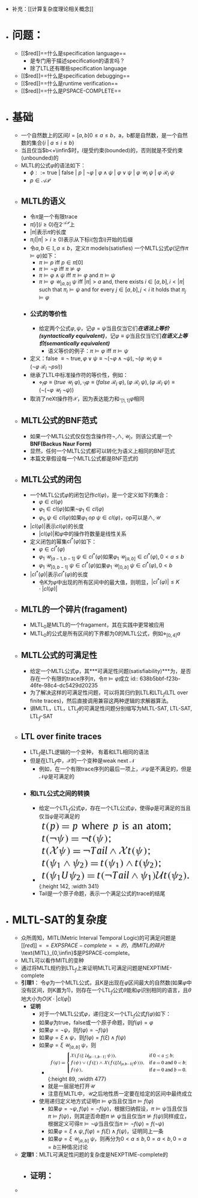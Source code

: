 - 补充：[[计算复杂度理论相关概念]]
- # 问题：
	- [[$red]]==什么是specification language==
		- 是专门用于描述specification的语言吗？
		- 除了LTL还有哪些specification language
	- [[$red]]==什么是specification debugging==
	- [[$red]]==什么是runtime verification==
	- [[$red]]==什么是PSPACE-COMPLETE==
- # 基础
	- 一个自然数上的区间$I=[a,b]0\le a\le b$，a，b都是自然数，是一个自然数的集合$\{i\ |\ a\le i\le b\}$
	- 当且仅当$b<+\infin$时，$I$是受约束(bounded)的，否则就是不受约束(unbounded)的
	- MLTL的公式$\varphi$的语法如下：
		- $\phi::=\text{true | false | }p\ |\ \neg \varphi\ |\ \varphi\wedge \psi\ |\ \varphi\vee\psi\ |\ \varphi \ \mathcal{U}_I\ \psi\ |\ \varphi\ \mathcal{R}_I\ \psi$
		- $p\in \mathcal{AP}$
	- ## MLTL的语义
		- 令$\pi$是一个有限trace
		- $\pi[i](i\ge0)$在$2^\mathcal{AP}$上
		- $|\pi|$表示$\pi$的长度
		- $\pi_i(|\pi|>i\ge0)$表示从下标i(包含i)开始的后缀
		- 令$a,b\in \mathbb{I},a\le b$，定义$\pi$ models(satisfies) 一个MLTL公式$\varphi$(记作$\pi\vDash \varphi$)如下：
			- $\pi \vDash p \text{ iff } p\in \pi[0]$
			- $\pi \vDash \neg \varphi \text{ iff }\pi\nvDash \varphi$
			- $\pi \vDash \varphi \wedge \psi\text{ iff }\pi\vDash\varphi \text{ and }\pi\vDash \psi$
			- $\pi \vDash \varphi\mathcal{\ U}_{[a,b]}\ \psi \text{ iff } |\pi|>a \text{ and, there exists }i\in[a,b],i<|\pi|\text{ such that }\pi_i \vDash \psi\text{ and for every }j\in[a,b], j<i \text{ it holds that }\pi_j \vDash \varphi$
		- ### 公式的等价性
			- 给定两个公式$\varphi,\psi$，记$\varphi = \psi$当且仅当它们***在语法上等价(syntactically equivalent)***，记$\varphi \equiv \psi$当且仅当它们***在语义上等价(semantically equivalent)***
				- 语义等价的例子：$\pi \vDash \varphi \text{ iff }\pi \vDash \psi$
		- 定义：$\text{false }\equiv \neg \text{ true},\varphi \vee \psi \equiv \neg(\neg\varphi\wedge \neg \psi), \neg(\varphi \mathcal{\ U}_I\ \psi \equiv (\neg\varphi \mathcal{\ R}_I\ \neg psi))$
		- 继承了LTL中标准操作符的等价性，例如：
			- $\diamond_I\varphi\equiv(true\mathcal{\ U}_I\ \varphi), \square_I\varphi \equiv (false \mathcal{\ R}_I\ \varphi), (\varphi \mathcal{\ R}_i\ \psi), (\varphi\mathcal{\ R}_I\ \psi)\equiv (\neg(\neg\varphi \mathcal{\ U}_I\ \neg \psi))$
		- 取消了neXt操作符$\mathcal{X}$，因为表达能力和$\square_{[1,1]}\varphi$相同
	- ## MLTL公式的BNF范式
		- 如果一个MLTL公式仅仅包含操作符$\neg,\wedge,\mathcal{U}_I$，则该公式是一个**BNF(Backus Naur Form)**
		- 显然，任何一个MLTL公式都可以转化为语义上相同的BNF范式
		- 本篇文章假设每一个MLTL公式都是BNF范式的
	- ## MLTL公式的闭包
		- 一个MLTL公式$\varphi$的闭包记作$cl(\varphi)$，是一个定义如下的集合：
			- $\varphi \in cl(\varphi)$
			- $\varphi_1 \in cl(\varphi)$如果$\neg\varphi_1 \in cl(\varphi)$
			- $\varphi_1,\psi \in cl(\varphi)$如果$\varphi_1\ op\ \psi \in cl(\varphi)$，op可以是$\wedge,\mathcal{U}$
		- $|cl(\varphi)|$表示$cl(\varphi)$的长度
			- $|cl(\varphi)|$和$\varphi$中的操作符数量是线性关系
		- 定义闭包的幂集$cl^*(\varphi)$如下：
			- $\varphi \in cl^*(\varphi)$
			- $\varphi_1\mathcal{\ U}_{[a-1,b-1]}\ \psi \in cl^*(\varphi)$如果$\varphi_1\mathcal{\ U}_{[a,b]}\in cl^*(\varphi),0< a\le b$
			- $\varphi_1\mathcal{\ U}_{[0,b-1]}\ \psi\in cl^*(\varphi)$如果$\varphi_1\mathcal{\ U}_{[0,b]}\ \psi\in cl^*(\varphi),0<b$
		- $|cl^*(\varphi)|$表示$cl^*(\varphi)$的长度
			- 令K为$\varphi$中出现的所有区间中的最大值，则明显，$|cl^*(\varphi)|\le K\cdot|cl(\varphi)|$
	- ## MLTL的一个碎片(fragament)
		- $\text{MLTL}_0$是MLTL的一个fragament，其在实践中更常被应用
		- $\text{MLTL}_0$的公式是所有区间的下界都为0的MLTL公式，例如$\diamond_{[0,4]}a$
	- ## MLTL公式的可满足性
		- 给定一个MLTL公式$\varphi$，其***可满足性问题(satisfiability)***为，是否存在一个有限的trace序列$\pi$，令$\pi\vDash \varphi$成立
		  id:: 638b5bbf-f23b-46fe-98c4-dc5429d20235
		- 为了解决这样的可满足性问题，可以将其归约到LTL和$\text{LTL}_f$(LTL over finite traces)，然后直接调用兼容这两种逻辑的求解器算法。
		- 讲MLTL，LTL，$\text{LTL}_f$的可满足性问题分别缩写为$\text{MLTL-SAT, LTL-SAT, LTL}_f\text{-SAT}$
	- ## LTL over finite traces
		- $\text{LTL}_f$是LTL逻辑的一个变种， 有着和LTL相同的语法
		- 但是在$\text{LTL}_f$中，$\mathcal{X}$的一个变种是weak next $\mathcal{N}$
			- 例如，在一个有限trace序列的最后一项上，$\mathcal{X}\psi$是不满足的，但是$\mathcal{N}\psi$是可满足的
		- ### 和LTL公式之间的转换
			- 给定一个$\text{LTL}_f$公式$\varphi$，存在一个LTL公式$\psi$，使得$\varphi$是可满足的当且仅当$\psi$是可满足的
			- ![image.png](../assets/image_1670079845954_0.png){:height 142, :width 341}
			- Tail是一个原子命题，表示一个满足公式的trace的结尾
- # MLTL-SAT的复杂度
	- 众所周知，MITL(Metric Interval Temporal Logic)的可满足问题是[[$red]]==EXPSPACE-complete==的，而MITL的碎片$\text{MITL}_{0,\infin}$是PSPACE-complete。
	- MLTL可以看作MITL的变种
	- 通过将MLTL规约到$\text{LTL}_f$上来证明MLTL可满足问题是NEXPTIME-complete
	- **引理1**： 令$\varphi$为一个MLTL公式，且K是出现在$\varphi$区间最大的自然数(如果$\varphi$中没有区间，则K置为1)，则存在一个$\text{LTL}_f$公式$\theta$能和$\varphi$识别相同的语言，且$\theta$地大小为$O(K\cdot|cl(\varphi|)$
		- **证明**
			- 对于一个MLTL公式$\varphi$，递归定义一个$\text{LTL}_f$公式$f(\varphi)$如下：
			- 如果$\varphi$为true，false或一个原子命题，则$f(\varphi)=\varphi$
			- 如果$\varphi=\neg\psi$，则$f(\varphi)=\neg f(\psi)$
			- 如果$\varphi=\xi\wedge \psi$，则$f(\varphi)=f(\xi)\wedge f(\psi)$
			- 如果$\varphi=\xi\mathcal{\ U}_{[a,b]}\ \psi$，则
				- ![image.png](../assets/image_1670212300069_0.png){:height 89, :width 477}
				- 就是一层层地打开$\mathcal{U}$
				- 注意在MLTL中，$\mathcal{U}$之后地性质一定要在给定的区间中最终成立
			- 使用递归定义地方式证明$\pi\vDash \varphi$当且仅当$\pi\vDash f(\varphi)$
				- 如果$\varphi = \neg \psi,f(\varphi)=\neg f(\psi)$，根据归纳假设，$\pi\vDash\psi$当且仅当$\pi\vDash f(\psi)$，则其逆否命题$\pi\nvDash\psi$当且仅当$\pi\nvDash f(\psi)$同样成立，根据定义可得$\pi\vDash \neg\psi$当且仅当$\pi\vDash \neg f(\psi)=f(\neg \psi)$
				- 如果$\varphi=\xi\wedge\psi, f(\varphi)=f(\xi)\wedge f(\psi)$，证明同上一条
				- 如果$\varphi=\xi \mathcal{\ U}_{[a,b]}\ \psi$，则再分为$0<a\le b, 0=a<b,0=a=b$三种情况讨论
	- **定理1**：MLTL可满足性问题的复杂度是NEXPTIME-complete的
		- **证明**：
			-
	-